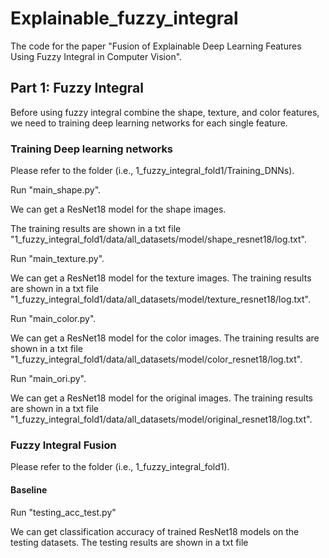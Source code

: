 # Explainable_fuzzy_integral
The code for the paper "Fusion of Explainable Deep Learning Features Using Fuzzy Integral in Computer Vision".

## Part 1: Fuzzy Integral
Before using fuzzy integral combine the shape, texture, and color features, we need to training deep learning networks for each single feature.
### Training Deep learning networks
Please refer to the folder (i.e., 1_fuzzy_integral_fold1/Training_DNNs).

Run "main_shape.py". 

We can get a ResNet18 model for the shape images. 

The training results are shown in a txt file "1_fuzzy_integral_fold1/data/all_datasets/model/shape_resnet18/log.txt".

Run "main_texture.py". 

We can get a ResNet18 model for the texture images. The training results are shown in a txt file "1_fuzzy_integral_fold1/data/all_datasets/model/texture_resnet18/log.txt".

Run "main_color.py". 

We can get a ResNet18 model for the color images. The training results are shown in a txt file "1_fuzzy_integral_fold1/data/all_datasets/model/color_resnet18/log.txt".

Run "main_ori.py". 

We can get a ResNet18 model for the original images. The training results are shown in a txt file "1_fuzzy_integral_fold1/data/all_datasets/model/original_resnet18/log.txt".

### Fuzzy Integral Fusion
Please refer to the folder (i.e., 1_fuzzy_integral_fold1).

#### Baseline
Run "testing_acc_test.py" 

We can get classification accuracy of trained ResNet18 models on the testing datasets. The testing results are shown in a txt file 




